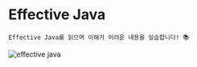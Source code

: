 # Effective Java
```
Effective Java를 읽으며 이해가 어려운 내용을 실습합니다! 📚
```
![effective java](https://user-images.githubusercontent.com/45449808/223732618-36a3ee1d-915c-49fc-85f2-bfce96fe21f9.png)
